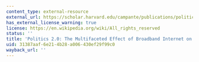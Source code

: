 ```yaml
---
content_type: external-resource
external_url: https://scholar.harvard.edu/campante/publications/politics-20-multifaceted-effect-broadband-internet-political-participation
has_external_license_warning: true
license: https://en.wikipedia.org/wiki/All_rights_reserved
status: ''
title: 'Politics 2.0: The Multifaceted Effect of Broadband Internet on Political Participation'
uid: 31387aaf-6e21-4b28-a006-430ef29f99c0
wayback_url: ''
---
```

